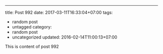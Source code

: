 ---
title: Post 992
date: 2017-03-11T16:33:04+07:00
tags:
  - random post
  - untagged
category:
  - random post
  - uncategorized
updated: 2016-02-14T11:00:13+07:00

This is content of post 992